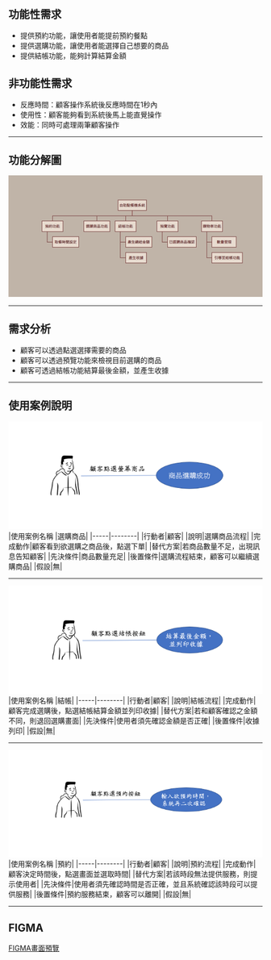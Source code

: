## 功能性需求
* 提供預約功能，讓使用者能提前預約餐點
* 提供選購功能，讓使用者能選擇自己想要的商品
* 提供結帳功能，能夠計算結算金額
## 非功能性需求
* 反應時間：顧客操作系統後反應時間在1秒內
* 使用性：顧客能夠看到系統後馬上能直覺操作
* 效能：同時可處理兩筆顧客操作
***
## 功能分解圖
![image](https://github.com/C109118222/group08/blob/main/chart.jpg)
***
## 需求分析
* 顧客可以透過點選選擇需要的商品
* 顧客可以透過預覽功能來檢視目前選購的商品
* 顧客可透過結帳功能結算最後金額，並產生收據
***
## 使用案例說明
![image](https://github.com/C109118222/group08/blob/main/image1.png)
|使用案例名稱 |選購商品|
|-----|--------|
|行動者|顧客|
|說明|選購商品流程|
|完成動作|顧客看到欲選購之商品後，點選下單|
|替代方案|若商品數量不足，出現訊息告知顧客|
|先決條件|商品數量充足|
|後置條件|選購流程結束，顧客可以繼續選購商品|
|假設|無|
***
![image](https://github.com/C109118222/group08/blob/main/image2.png)
|使用案例名稱 |結帳|
|-----|--------|
|行動者|顧客|
|說明|結帳流程|
|完成動作|顧客完成選購後，點選結帳結算金額並列印收據|
|替代方案|若和顧客確認之金額不同，則退回選購畫面|
|先決條件|使用者須先確認金額是否正確|
|後置條件|收據列印|
|假設|無|
***
![image](https://github.com/C109118222/group08/blob/main/image3.png)
|使用案例名稱 |預約|
|-----|--------|
|行動者|顧客|
|說明|預約流程|
|完成動作|顧客決定時間後，點選畫面並選取時間|
|替代方案|若該時段無法提供服務，則提示使用者|
|先決條件|使用者須先確認時間是否正確，並且系統確認該時段可以提供服務|
|後置條件|預約服務結束，顧客可以離開|
|假設|無|
***
## FIGMA
[FIGMA畫面預覽](https://www.figma.com/file/hTzDxNMHH2lT409jsjLxJx/POS%E9%A3%B2%E6%96%99%E9%BB%9E%E9%A4%90%E6%A9%9F?node-id=0%3A1)
